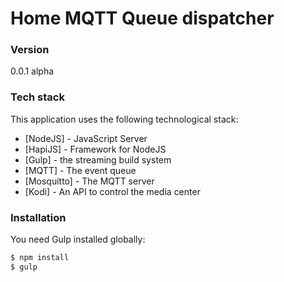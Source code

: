 # Home MQTT Queue dispatcher

### Version
0.0.1 alpha

### Tech stack
This application uses the following technological stack:

* [NodeJS] - JavaScript Server
* [HapiJS] - Framework for NodeJS
* [Gulp] - the streaming build system
* [MQTT] - The event queue
* [Mosquitto] - The MQTT server
* [Kodi] - An API to control the media center
 
### Installation
You need Gulp installed globally:
```sh
$ npm install
$ gulp
```


